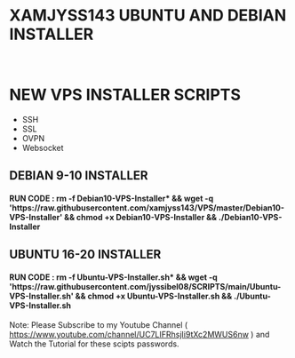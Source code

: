# XAMJYSS143 UBUNTU AND DEBIAN INSTALLER
<br/>
<h1>NEW VPS INSTALLER SCRIPTS</h1>
<ul>
<li>SSH</li>
<li>SSL</li>
<li>OVPN</li>
<li>Websocket</li>
</ul>

<h2>DEBIAN 9-10 INSTALLER</h2>
<h4>RUN CODE :  <b>rm -f Debian10-VPS-Installer* && wget -q 'https://raw.githubusercontent.com/xamjyss143/VPS/master/Debian10-VPS-Installer' && chmod +x Debian10-VPS-Installer && ./Debian10-VPS-Installer</b></h4>

<h2>UBUNTU 16-20 INSTALLER</h2>
<h4>RUN CODE :  <b>rm -f Ubuntu-VPS-Installer.sh* && wget -q 'https://raw.githubusercontent.com/jyssibel08/SCRIPTS/main/Ubuntu-VPS-Installer.sh' && chmod +x Ubuntu-VPS-Installer.sh && ./Ubuntu-VPS-Installer.sh</b></h4>


Note: Please Subscribe to my Youtube Channel ( https://www.youtube.com/channel/UC7LIFRhsjIi9tXc2MWUS6nw ) and Watch the Tutorial for these scipts passwords.

